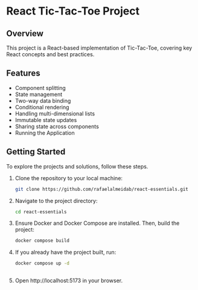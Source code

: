 # React Tic-Tac-Toe Project

## Overview
This project is a React-based implementation of Tic-Tac-Toe, covering key React concepts and best practices.

## Features

- Component splitting
- State management
- Two-way data binding
- Conditional rendering
- Handling multi-dimensional lists
- Immutable state updates
- Sharing state across components
- Running the Application

## Getting Started

To explore the projects and solutions, follow these steps.

1. Clone the repository to your local machine:

   ```bash
   git clone https://github.com/rafaelalmeidab/react-essentials.git

2. Navigate to the project directory:

   ```bash
   cd react-essentials

   
3. Ensure Docker and Docker Compose are installed. Then, build the project:

   ```bash
   docker compose build

4. If you already have the project built, run:

   ```bash
   docker compose up -d
     
5. Open http://localhost:5173 in your browser.
